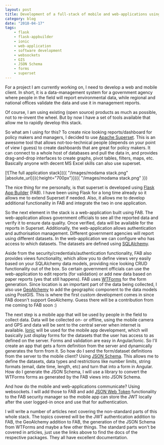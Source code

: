 ```yaml
---
layout: post
title: Development of a full-stack of mobile and web-applications using Ionic and Flask Appbuilder
category: blog
date: "2018-04-17"
tags: 
    - flask
    - flask-appbuilder
    - ionic
    - web-application
    - software development
    - websockets
    - GIS
    - JSON Schema
    - forms
    - superset
---
```

For a project I am currently working on, I need to develop a web and mobile client. In short, it is a data-management system for a government agency where people in the field will report environmental data, while regional and national offices validate the data and use it in management reports.

Of course, I am using existing (open source) products as much as possible, not to re-invent the wheel. But by now I have a set of tools available that allow me to rapidly develop this stack.

So what am I using for this? To create nice looking reports/dashboard for policy makers and managers, I decided to use [Apache Superset](https://superset.incubator.apache.org/). This is an awesome tool that allows not-too-technical people (depends on your point of view I guess) to create dashboards that are great for policy makers. It can connect to a whole host of databases and pull the data in, and provides drag-and-drop interfaces to create graphs, pivot tables, filters, maps, etc. Basically anyone with decent MS Excel skills can also use superset. 

[![The full application stack]({{ "/images/modama stack.png" |absolute_url}}){:height="700px"}]({{ "/images/modama stack.png" }})

The nice thing for me personally, is that superset is developed using [Flask App Builder](http://flaskappbuilder.pythonanywhere.com/) (FAB). I have been using Flask for a long time already so it allows me to extend Superset if needed. Also, it allows me to develop additional functionality in FAB and integrate the two in one application.

So the next element in the stack is a web-application built using FAB. The web-application allows government officials to see all the reported data and verify it to ensure data quality. Once verified, data will be available for the reports in Superset. Additionally, the web-application allows authentication and authorisation management. Different government agencies will report using different datasets. In the web-application we can configure who has access to which datasets. The datasets are defined using [SQLAlchemy](https://www.sqlalchemy.org/).

Aside from the security/credentials/authentication functionality, FAB also provides views functionality, which allow you to define views very easily based on your SQLAlchemy data models, providing nice looking CRUD functionality out of the box. So certain government officials can use the web-application to edit reports (for validation) or add new data based on paper reports (yes that still happens). FAB uses [WTForms](https://wtforms.readthedocs.io/en/stable/) for the form generation. Since location is an important part of the data being collected, I also use [GeoAlchemy](https://geoalchemy-2.readthedocs.io/en/latest/) to add the geographic component to the data models using PostGIS. This is where the first custom development comes in since FAB doesn't support GeoAlchemy. Guess there will be a contribution from me coming to FAB soon :)

The next step is a mobile app that will be used by people in the field to collect data. Data will be collected on- or offline, using the mobile camera and GPS and data will be sent to the central server when internet is available. [Ionic](https://ionicframework.com/) will be used for the mobile app development, which will basically just display forms for the datasets that the user has access to as defined on the server. Forms and validation are easy in Angular/Ionic. So I'll create an app that gets a form definition from the server and dynamically generates the form from it. So how do I send the form/dataset definitions from the server to the mobile client? Using [JSON Schema](https://spacetelescope.github.io/understanding-json-schema/). This allows me to define the datasets, data types and restrictions like number limits, string formats (email, date time, length, etc) and turn that into a form in Angular. How do I generate the JSON Schema, I will use a library to convert the WTForms forms as generated by the FAB views into JSON Schema. 

And how do the mobile and web-applications communicate? Using websockets. I will add those to FAB and add [JSON Web Token](https://jwt.io/) functionality to the FAB security manager so the mobile app can store the JWT locally after the user logged-in once and use that for authentication.

I will write a number of articles next covering the non-standard parts of this whole stack. The topics covered will be the JWT authentication addition to FAB, the GeoAlchemy addition to FAB, the generation of the JSON Schema from WTForms and maybe a few other things. The standard parts won't be covered in articles, just use the links above to find the docs of the respective packages. They all have excellent documentation. 
